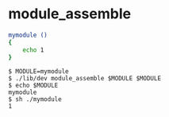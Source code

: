 module_assemble
===============

```sh file mymodule.sh
mymodule ()
{
	echo 1
}
```


```console test
$ MODULE=mymodule
$ ./lib/dev module_assemble $MODULE $MODULE
$ echo $MODULE
mymodule
$ sh ./mymodule
1
```
